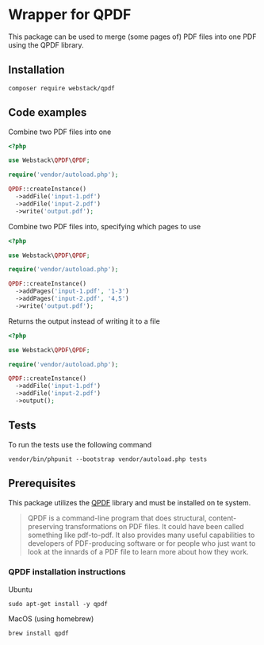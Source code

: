 # Wrapper for QPDF

This package can be used to merge (some pages of) PDF files into one PDF using the QPDF library.

## Installation
```shell
composer require webstack/qpdf
```

## Code examples

Combine two PDF files into one
```php
<?php

use Webstack\QPDF\QPDF;

require('vendor/autoload.php');

QPDF::createInstance()
  ->addFile('input-1.pdf')
  ->addFile('input-2.pdf')
  ->write('output.pdf');
```

Combine two PDF files into, specifying which pages to use
```php
<?php

use Webstack\QPDF\QPDF;

require('vendor/autoload.php');

QPDF::createInstance()
  ->addPages('input-1.pdf', '1-3')
  ->addPages('input-2.pdf', '4,5')
  ->write('output.pdf');
```

Returns the output instead of writing it to a file
```php
<?php

use Webstack\QPDF\QPDF;

require('vendor/autoload.php');

QPDF::createInstance()
  ->addFile('input-1.pdf')
  ->addFile('input-2.pdf')
  ->output();
```

## Tests
To run the tests use the following  command
```shell
vendor/bin/phpunit --bootstrap vendor/autoload.php tests
```

## Prerequisites
This package utilizes the [QPDF](https://qpdf.sourceforge.io/) library and must be installed on te system.

>QPDF is a command-line program that does structural, content-preserving transformations on PDF files. It could have been called something like pdf-to-pdf. It also provides many useful capabilities to developers of PDF-producing software or for people who just want to look at the innards of a PDF file to learn more about how they work.

### QPDF installation instructions

Ubuntu
```shell
sudo apt-get install -y qpdf
```

MacOS (using homebrew)
```shell
brew install qpdf
```